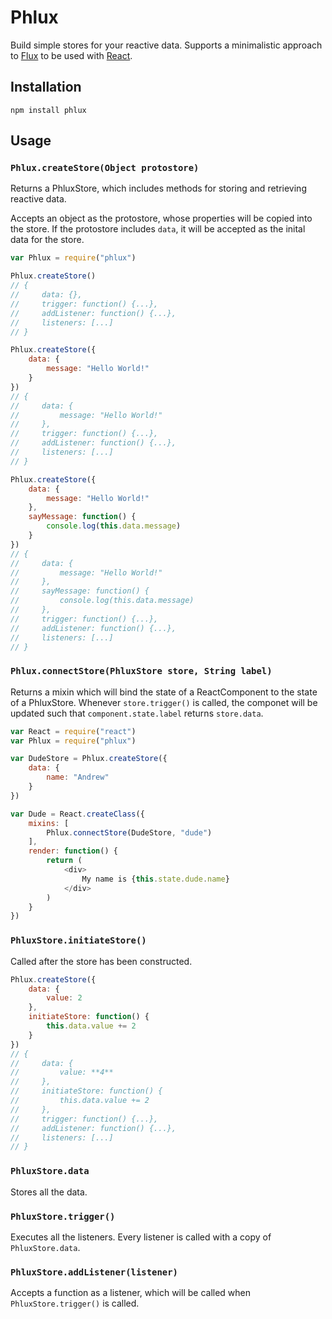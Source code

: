 # Phlux #

Build simple stores for your reactive data. Supports a minimalistic approach to [Flux](http://facebook.github.io/flux) to be used with [React](https://facebook.github.io/react).

## Installation ##

```
npm install phlux
```

## Usage ##

### `Phlux.createStore(Object protostore)` ###

Returns a PhluxStore, which includes methods for storing and retrieving reactive data.

Accepts an object as the protostore, whose properties will be copied into the store. If
the protostore includes ``data``, it will be accepted as the inital data for the store.

```javascript
var Phlux = require("phlux")

Phlux.createStore()
// {
//     data: {},
//     trigger: function() {...},
//     addListener: function() {...},
//     listeners: [...]
// }

Phlux.createStore({
    data: {
        message: "Hello World!"
    }
})
// {
//     data: {
//         message: "Hello World!"
//     },
//     trigger: function() {...},
//     addListener: function() {...},
//     listeners: [...]
// }

Phlux.createStore({
    data: {
        message: "Hello World!"
    },
    sayMessage: function() {
        console.log(this.data.message)
    }
})
// {
//     data: {
//         message: "Hello World!"
//     },
//     sayMessage: function() {
//         console.log(this.data.message)
//     },
//     trigger: function() {...},
//     addListener: function() {...},
//     listeners: [...]
// }
```

### `Phlux.connectStore(PhluxStore store, String label)` ###

Returns a mixin which will bind the state of a ReactComponent to the state of
a PhluxStore. Whenever `store.trigger()` is called, the componet will be updated
such that `component.state.label` returns `store.data`.

```javascript
var React = require("react")
var Phlux = require("phlux")

var DudeStore = Phlux.createStore({
    data: {
        name: "Andrew"
    }
})

var Dude = React.createClass({
    mixins: [
        Phlux.connectStore(DudeStore, "dude")
    ],
    render: function() {
        return (
            <div>
                My name is {this.state.dude.name}
            </div>
        )
    }
})
```

### `PhluxStore.initiateStore()` ###

Called after the store has been constructed.

```javascript
Phlux.createStore({
    data: {
        value: 2
    },
    initiateStore: function() {
        this.data.value += 2
    }
})
// {
//     data: {
//         value: **4**
//     },
//     initiateStore: function() {
//         this.data.value += 2
//     },
//     trigger: function() {...},
//     addListener: function() {...},
//     listeners: [...]
// }
```

### `PhluxStore.data` ###

Stores all the data.

### `PhluxStore.trigger()` ###

Executes all the listeners. Every listener is called with a copy of `PhluxStore.data`.

### `PhluxStore.addListener(listener)` ###

Accepts a function as a listener, which will be called when `PhluxStore.trigger()` is called.
